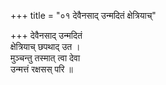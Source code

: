 +++
title = "०१ देवैनसाद् उन्मदितं क्षेत्रियाच्"

+++
देवैनसाद् उन्मदितं  
क्षेत्रियाच् छपथाद् उत ।  
मुञ्चन्तु तस्मात् त्वा देवा  
उन्मत्तं रक्षसस् परि ॥